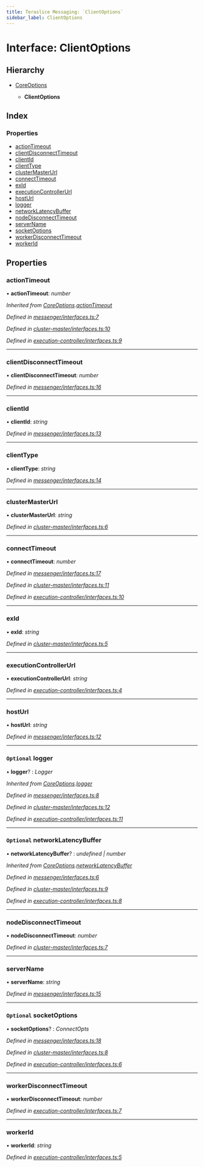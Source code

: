 ```yaml
---
title: Teraslice Messaging: `ClientOptions`
sidebar_label: ClientOptions
---
```


# Interface: ClientOptions

## Hierarchy

* [CoreOptions](coreoptions.md)

  * **ClientOptions**

## Index

### Properties

* [actionTimeout](clientoptions.md#actiontimeout)
* [clientDisconnectTimeout](clientoptions.md#clientdisconnecttimeout)
* [clientId](clientoptions.md#clientid)
* [clientType](clientoptions.md#clienttype)
* [clusterMasterUrl](clientoptions.md#clustermasterurl)
* [connectTimeout](clientoptions.md#connecttimeout)
* [exId](clientoptions.md#exid)
* [executionControllerUrl](clientoptions.md#executioncontrollerurl)
* [hostUrl](clientoptions.md#hosturl)
* [logger](clientoptions.md#optional-logger)
* [networkLatencyBuffer](clientoptions.md#optional-networklatencybuffer)
* [nodeDisconnectTimeout](clientoptions.md#nodedisconnecttimeout)
* [serverName](clientoptions.md#servername)
* [socketOptions](clientoptions.md#optional-socketoptions)
* [workerDisconnectTimeout](clientoptions.md#workerdisconnecttimeout)
* [workerId](clientoptions.md#workerid)

## Properties

###  actionTimeout

• **actionTimeout**: *number*

*Inherited from [CoreOptions](coreoptions.md).[actionTimeout](coreoptions.md#actiontimeout)*

*Defined in [messenger/interfaces.ts:7](https://github.com/terascope/teraslice/blob/0ae31df4/packages/teraslice-messaging/src/messenger/interfaces.ts#L7)*

*Defined in [cluster-master/interfaces.ts:10](https://github.com/terascope/teraslice/blob/0ae31df4/packages/teraslice-messaging/src/cluster-master/interfaces.ts#L10)*

*Defined in [execution-controller/interfaces.ts:9](https://github.com/terascope/teraslice/blob/0ae31df4/packages/teraslice-messaging/src/execution-controller/interfaces.ts#L9)*

___

###  clientDisconnectTimeout

• **clientDisconnectTimeout**: *number*

*Defined in [messenger/interfaces.ts:16](https://github.com/terascope/teraslice/blob/0ae31df4/packages/teraslice-messaging/src/messenger/interfaces.ts#L16)*

___

###  clientId

• **clientId**: *string*

*Defined in [messenger/interfaces.ts:13](https://github.com/terascope/teraslice/blob/0ae31df4/packages/teraslice-messaging/src/messenger/interfaces.ts#L13)*

___

###  clientType

• **clientType**: *string*

*Defined in [messenger/interfaces.ts:14](https://github.com/terascope/teraslice/blob/0ae31df4/packages/teraslice-messaging/src/messenger/interfaces.ts#L14)*

___

###  clusterMasterUrl

• **clusterMasterUrl**: *string*

*Defined in [cluster-master/interfaces.ts:6](https://github.com/terascope/teraslice/blob/0ae31df4/packages/teraslice-messaging/src/cluster-master/interfaces.ts#L6)*

___

###  connectTimeout

• **connectTimeout**: *number*

*Defined in [messenger/interfaces.ts:17](https://github.com/terascope/teraslice/blob/0ae31df4/packages/teraslice-messaging/src/messenger/interfaces.ts#L17)*

*Defined in [cluster-master/interfaces.ts:11](https://github.com/terascope/teraslice/blob/0ae31df4/packages/teraslice-messaging/src/cluster-master/interfaces.ts#L11)*

*Defined in [execution-controller/interfaces.ts:10](https://github.com/terascope/teraslice/blob/0ae31df4/packages/teraslice-messaging/src/execution-controller/interfaces.ts#L10)*

___

###  exId

• **exId**: *string*

*Defined in [cluster-master/interfaces.ts:5](https://github.com/terascope/teraslice/blob/0ae31df4/packages/teraslice-messaging/src/cluster-master/interfaces.ts#L5)*

___

###  executionControllerUrl

• **executionControllerUrl**: *string*

*Defined in [execution-controller/interfaces.ts:4](https://github.com/terascope/teraslice/blob/0ae31df4/packages/teraslice-messaging/src/execution-controller/interfaces.ts#L4)*

___

###  hostUrl

• **hostUrl**: *string*

*Defined in [messenger/interfaces.ts:12](https://github.com/terascope/teraslice/blob/0ae31df4/packages/teraslice-messaging/src/messenger/interfaces.ts#L12)*

___

### `Optional` logger

• **logger**? : *Logger*

*Inherited from [CoreOptions](coreoptions.md).[logger](coreoptions.md#optional-logger)*

*Defined in [messenger/interfaces.ts:8](https://github.com/terascope/teraslice/blob/0ae31df4/packages/teraslice-messaging/src/messenger/interfaces.ts#L8)*

*Defined in [cluster-master/interfaces.ts:12](https://github.com/terascope/teraslice/blob/0ae31df4/packages/teraslice-messaging/src/cluster-master/interfaces.ts#L12)*

*Defined in [execution-controller/interfaces.ts:11](https://github.com/terascope/teraslice/blob/0ae31df4/packages/teraslice-messaging/src/execution-controller/interfaces.ts#L11)*

___

### `Optional` networkLatencyBuffer

• **networkLatencyBuffer**? : *undefined | number*

*Inherited from [CoreOptions](coreoptions.md).[networkLatencyBuffer](coreoptions.md#optional-networklatencybuffer)*

*Defined in [messenger/interfaces.ts:6](https://github.com/terascope/teraslice/blob/0ae31df4/packages/teraslice-messaging/src/messenger/interfaces.ts#L6)*

*Defined in [cluster-master/interfaces.ts:9](https://github.com/terascope/teraslice/blob/0ae31df4/packages/teraslice-messaging/src/cluster-master/interfaces.ts#L9)*

*Defined in [execution-controller/interfaces.ts:8](https://github.com/terascope/teraslice/blob/0ae31df4/packages/teraslice-messaging/src/execution-controller/interfaces.ts#L8)*

___

###  nodeDisconnectTimeout

• **nodeDisconnectTimeout**: *number*

*Defined in [cluster-master/interfaces.ts:7](https://github.com/terascope/teraslice/blob/0ae31df4/packages/teraslice-messaging/src/cluster-master/interfaces.ts#L7)*

___

###  serverName

• **serverName**: *string*

*Defined in [messenger/interfaces.ts:15](https://github.com/terascope/teraslice/blob/0ae31df4/packages/teraslice-messaging/src/messenger/interfaces.ts#L15)*

___

### `Optional` socketOptions

• **socketOptions**? : *ConnectOpts*

*Defined in [messenger/interfaces.ts:18](https://github.com/terascope/teraslice/blob/0ae31df4/packages/teraslice-messaging/src/messenger/interfaces.ts#L18)*

*Defined in [cluster-master/interfaces.ts:8](https://github.com/terascope/teraslice/blob/0ae31df4/packages/teraslice-messaging/src/cluster-master/interfaces.ts#L8)*

*Defined in [execution-controller/interfaces.ts:6](https://github.com/terascope/teraslice/blob/0ae31df4/packages/teraslice-messaging/src/execution-controller/interfaces.ts#L6)*

___

###  workerDisconnectTimeout

• **workerDisconnectTimeout**: *number*

*Defined in [execution-controller/interfaces.ts:7](https://github.com/terascope/teraslice/blob/0ae31df4/packages/teraslice-messaging/src/execution-controller/interfaces.ts#L7)*

___

###  workerId

• **workerId**: *string*

*Defined in [execution-controller/interfaces.ts:5](https://github.com/terascope/teraslice/blob/0ae31df4/packages/teraslice-messaging/src/execution-controller/interfaces.ts#L5)*
